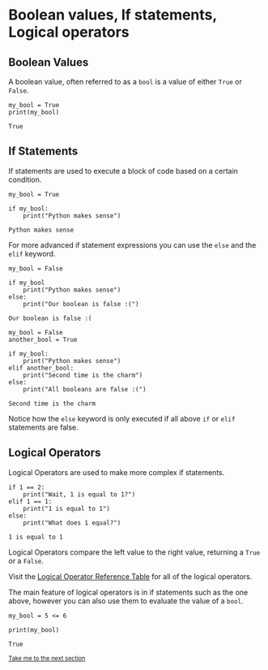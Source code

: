 # Boolean values, If statements, Logical operators

## Boolean Values

A boolean value, often referred to as a `bool` is a value of either `True` or `False`.

```python3
my_bool = True
print(my_bool)
```

```Output
True
```

## If Statements

If statements are used to execute a block of code based on a certain condition.

```python3
my_bool = True

if my_bool:
    print("Python makes sense")
```

```Output
Python makes sense
```

For more advanced if statement expressions you can use the `else` and the `elif` keyword.

```python3
my_bool = False

if my_bool
    print("Python makes sense")
else:
    print("Our boolean is false :(")
```

```Output
Our boolean is false :(
```

```python3
my_bool = False
another_bool = True

if my_bool:
    print("Python makes sense")
elif another_bool:
    print("Second time is the charm")
else:
    print("All booleans are false :(")
```

```Output
Second time is the charm
```

Notice how the `else` keyword is only executed if all above `if` or `elif` statements are false.

## Logical Operators

Logical Operators are used to make more complex if statements.

```python3
if 1 == 2:
    print("Wait, 1 is equal to 1?")
elif 1 == 1:
    print("1 is equal to 1")
else:
    print("What does 1 equal?")
```

```Output
1 is equal to 1
```

Logical Operators compare the left value to the right value, returning a `True` or a `False`.

Visit the [Logical Operator Reference Table](https://github.com/TigardHighComputerScience/Python1Course/blob/main/references/7-boolean-if-logical-operators/logical_operators_reference_table.md) for all of the logical operators.

The main feature of logical operators is in if statements such as the one above, however you can also use them to evaluate the value of a `bool`.

```python3
my_bool = 5 <= 6

print(my_bool)
```

```Output
True
```

<sub>[Take me to the next section]()</sub>
